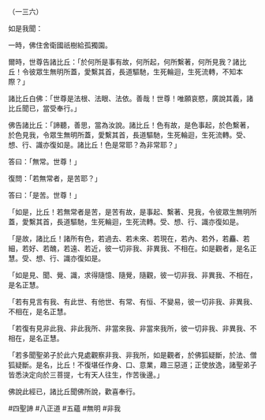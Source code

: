（一三六）

如是我聞：

一時，佛住舍衛國祇樹給孤獨園。

爾時，世尊告諸比丘：「於何所是事有故，何所起，何所繫著，何所見我？諸比丘！令彼眾生無明所蓋，愛繫其首，長道驅馳，生死輪迴，生死流轉，不知本際？」

諸比丘白佛：「世尊是法根、法眼、法依。善哉！世尊！唯願哀愍，廣說其義，諸比丘聞已，當受奉行。」

佛告諸比丘：「諦聽，善思，當為汝說。諸比丘！色有故，是色事起，於色繫著，於色見我，令眾生無明所蓋，愛繫其首，長道驅馳，生死輪迴，生死流轉。受、想、行、識亦復如是。諸比丘！色是常耶？為非常耶？」

答曰：「無常。世尊！」

復問：「若無常者，是苦耶？」

答曰：「是苦。世尊！」

「如是，比丘！若無常者是苦，是苦有故，是事起、繫著、見我，令彼眾生無明所蓋，愛繫其首，長道驅馳，生死輪迴，生死流轉。受、想、行、識亦復如是。

「是故，諸比丘！諸所有色，若過去、若未來、若現在，若內、若外，若麤、若細，若好、若醜，若遠、若近，彼一切非我、非異我、不相在。如是觀者，是名正慧。受、想、行、識亦復如是。

「如是見、聞、覺、識，求得隨憶、隨覺，隨觀，彼一切非我、非異我、不相在，是名正慧。

「若有見言有我、有此世、有他世、有常、有恒、不變易，彼一切非我、非異我、不相在，是名正慧。

「若復有見非此我、非此我所、非當來我、非當來我所，彼一切非我、非異我、不相在，是名正慧。

「若多聞聖弟子於此六見處觀察非我、非我所，如是觀者，於佛狐疑斷，於法、僧狐疑斷。是名，比丘！不復堪任作身、口、意業，趣三惡道；正使放逸，諸聖弟子皆悉決定向於三菩提，七有天人往生，作苦後邊。」

佛說此經已，諸比丘聞佛所說，歡喜奉行。



#四聖諦
#八正道
#五蘊
#無明
#非我
